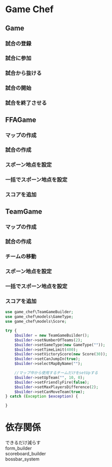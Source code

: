 # Game Chef

## Game
### 試合の登録
### 試合に参加
### 試合から抜ける
### 試合の開始
### 試合を終了させる

## FFAGame
### マップの作成
### 試合の作成
### スポーン地点を設定
### 一括でスポーン地点を設定
### スコアを追加

## TeamGame
### マップの作成
### 試合の作成
### チームの移動
### スポーン地点を設定
### 一括でスポーン地点を設定
### スコアを追加


```php
use game_chef\TeamGameBuilder;
use game_chef\models\GameType;
use game_chef\models\Score;

try {
    $builder = new TeamGameBuilder();
    $builder->setNumberOfTeams(2);
    $builder->setGameType(new GameType(""));
    $builder->setTimeLimit(400);
    $builder->setVictoryScore(new Score(30));
    $builder->setCanJumpIn(true);
    $builder->selectMapByName("");

    //マップ中から使用するチームだけをsetUpする
    $builder->setUpTeam("", 10, 0);
    $builder->setFriendlyFire(false);
    $builder->setMaxPlayersDifference(2);
    $builder->setCanMoveTeam(true);
} catch (Exception $exception) {

}

```


# 依存関係
できるだけ減らす  
form_builder  
scoreboard_builder  
bossbar_system
